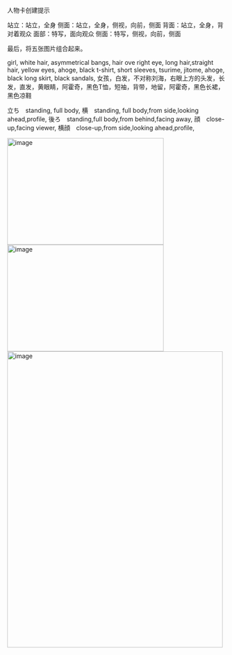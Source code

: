 人物卡创建提示

站立：站立，全身
侧面：站立，全身，侧视，向前，侧面
背面：站立，全身，背对着观众
面部：特写，面向观众
侧面：特写，侧视，向前，侧面

最后，将五张图片组合起来。


girl, white hair, asymmetrical bangs, hair ove right eye, long hair,straight hair, yellow eyes, ahoge, black t-shirt,
short sleeves, tsurime, jitome, ahoge, black long skirt, black sandals,
女孩，白发，不对称刘海，右眼上方的头发，长发，直发，黄眼睛，阿霍奇，黑色T恤，短袖，背带，地留，阿霍奇，黑色长裙，黑色凉鞋


立ち　standing, full body,
横　standing, full body,from side,looking ahead,profile,
後ろ　standing,full body,from behind,facing away,
顔　close-up,facing viewer,
横顔　close-up,from side,looking ahead,profile,

<img width="360" height="245" alt="image" src="https://github.com/user-attachments/assets/8c0b0a29-bf7a-4078-8565-ba63ef049579" />

<img width="360" height="245" alt="image" src="https://github.com/user-attachments/assets/03715557-1862-4de7-851f-741c120a9b65" />

<img width="496" height="680" alt="image" src="https://github.com/user-attachments/assets/8a212e7b-7063-4fe3-b891-3f4673b7fe37" />


